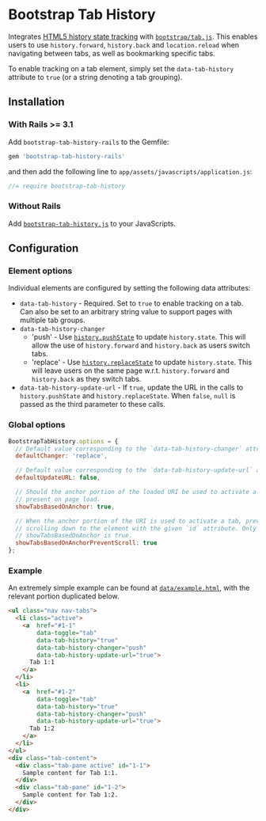 Bootstrap Tab History
=====================

Integrates [HTML5 history state tracking](https://developer.mozilla.org/en-US/docs/Web/Guide/API/DOM/Manipulating_the_browser_history)
with [`bootstrap/tab.js`](http://getbootstrap.com/javascript/#tabs). This enables users to use `history.forward`,
`history.back` and `location.reload` when navigating between tabs, as well as bookmarking specific tabs.

To enable tracking on a tab element, simply set the `data-tab-history` attribute to `true` (or a string denoting a tab
grouping).

Installation
------------

### With Rails >= 3.1

Add `bootstrap-tab-history-rails` to the Gemfile:

```ruby
gem 'bootstrap-tab-history-rails'
```

and then add the following line to `app/assets/javascripts/application.js`:

```javascript
//= require bootstrap-tab-history
```

### Without Rails

Add [`bootstrap-tab-history.js`](vendor/assets/javascripts/bootstrap-tab-history.js) to your JavaScripts.

Configuration
-------------

### Element options

Individual elements are configured by setting the following data attributes:

*   `data-tab-history` - Required. Set to `true` to enable tracking on a tab. Can also be set to an arbitrary string
    value to support pages with multiple tab groups.
*   `data-tab-history-changer`
    *   'push' - Use [`history.pushState`](https://developer.mozilla.org/en-US/docs/Web/Guide/API/DOM/Manipulating_the_browser_history#The_pushState%28%29.C2.A0method)
        to update `history.state`. This will allow the use of `history.forward` and `history.back` as users switch
        tabs.
    *   'replace' - Use [`history.replaceState`](https://developer.mozilla.org/en-US/docs/Web/Guide/API/DOM/Manipulating_the_browser_history#The_replaceState%28%29.C2.A0method)
        to update `history.state`. This will leave users on the same page w.r.t. `history.forward` and `history.back` as
        they switch tabs.
*   `data-tab-history-update-url` - If `true`, update the URL in the calls to `history.pushState` and
    `history.replaceState`. When `false`, `null` is passed as the third parameter to these calls.

### Global options

```javascript
BootstrapTabHistory.options = {
  // Default value corresponding to the `data-tab-history-changer` attribute.
  defaultChanger: 'replace',

  // Default value corresponding to the `data-tab-history-update-url` attribute.
  defaultUpdateURL: false,

  // Should the anchor portion of the loaded URI be used to activate a single tab if no history was
  // present on page load.
  showTabsBasedOnAnchor: true,

  // When the anchor portion of the URI is used to activate a tab, prevent the browser from
  // scrolling down to the element with the given `id` attribute. Only relevant if
  // showTabsBasedOnAnchor is true.
  showTabsBasedOnAnchorPreventScroll: true
};
```

### Example

An extremely simple example can be found at [`data/example.html`](data/example.html), with the relevant portion
duplicated below.

```html
<ul class="nav nav-tabs">
  <li class="active">
    <a  href="#1-1"
        data-toggle="tab"
        data-tab-history="true"
        data-tab-history-changer="push"
        data-tab-history-update-url="true">
      Tab 1:1
    </a>
  </li>
  <li>
    <a  href="#1-2"
        data-toggle="tab"
        data-tab-history="true"
        data-tab-history-changer="push"
        data-tab-history-update-url="true">
      Tab 1:2
    </a>
  </li>
</ul>
<div class="tab-content">
  <div class="tab-pane active" id="1-1">
    Sample content for Tab 1:1.
  </div>
  <div class="tab-pane" id="1-2">
    Sample content for Tab 1:2.
  </div>
</div>
```
